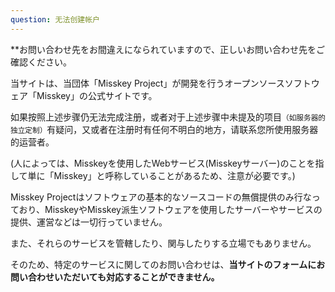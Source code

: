 ```yaml
---
question: 无法创建帐户
---
```


\*\*お問い合わせ先をお間違えになられていますので、正しいお問い合わせ先をご確認ください。

当サイトは、当団体「Misskey Project」が開発を行うオープンソースソフトウェア「Misskey」の公式サイトです。

如果按照上述步骤仍无法完成注册，或者对于上述步骤中未提及的项目<small>（如服务器的独立定制）</small>有疑问，又或者在注册时有任何不明白的地方，请联系您所使用服务器的运营者。

(人によっては、Misskeyを使用したWebサービス(Misskeyサーバー)のことを指して単に「Misskey」と呼称していることがあるため、注意が必要です。)

Misskey Projectはソフトウェアの基本的なソースコードの無償提供のみ行なっており、MisskeyやMisskey派生ソフトウェアを使用したサーバーやサービスの提供、運営などは一切行っていません。

また、それらのサービスを管轄したり、関与したりする立場でもありません。

そのため、特定のサービスに関してのお問い合わせは、**当サイトのフォームにお問い合わせいただいても対応することができません。**
